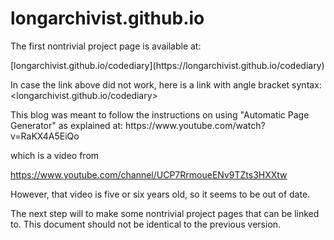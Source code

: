 # longarchivist.github.io
The first nontrivial project page is available at: 
<p> </p>
[longarchivist.github.io/codediary](https://longarchivist.github.io/codediary)
<p> </p>


In case the link above did not work, here is a link with angle bracket syntax:
<longarchivist.github.io/codediary>
<p> </p>
This blog was meant to follow the instructions on using "Automatic Page Generator" as explained at:
https://www.youtube.com/watch?v=RaKX4A5EiQo

<p>which is a video from</p>

https://www.youtube.com/channel/UCP7RrmoueENv9TZts3HXXtw

However, that video is five or six years old, so it seems to be out of date.

<p>The next step will to make some nontrivial project pages that can be linked to.
This document should not be identical to the previous version.</p>
